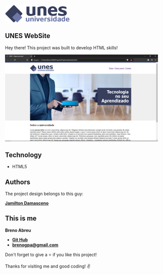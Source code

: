 ![Logo of the project](https://github.com/brenogpa/html5-UNESWeb/blob/develop/imagens/logo.png)
 
## UNES WebSite

Hey there! This project was built to develop HTML skills!

 ![Home Screen](https://github.com/brenogpa/html5-UNESWeb/blob/develop/imagens/screenshot.png)

## Technology 

* HTML5

  
## Authors
 The project design belongs to this guy:
 
[**Jamilton Damasceno**](https://www.udemy.com/course/web-completo/#instructor-2)

## This is me
**Breno Abreu**
* [**Git Hub**](https://github.com/brenogpa)
* **brenogpa@gmail.com**


Don't forget to give a ⭐️ if you like this project!

Thanks for visiting me and good coding! :v:
